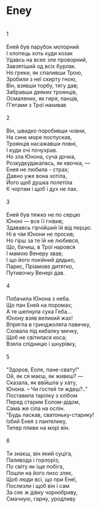 ﻿# Eney <br />
<br/>
1 <br/>
<br/>
Еней був парубок моторний <br />
І хлопець хоть куди козак <br/>
Удавсь на всеє зле проворний, <br />
Завзятіший од всіх бурлак. <br />
Но греки, як спаливши Трою, <br />
Зробили з неї скирту гною,    <br />
Він, взявши торбу, тягу дав; <br/>
Забравши деяких троянців, <br/>
Осмалених, як гиря, ланців, <br />
П'ятами з Трої накивав  <br />
<br/>
2 <br/>
<br/>
Він, швидко поробивши човни, <br/>
На синє море поспускав, <br />
Троянців насажавши повні, <br />
І куди очі почухрав. <br/>
Но зла Юнона, суча дочка, <br />
Розкудкудакалась, як квочка, — <br/>
Енея не любила - страх; <br />
Давно уже вона хотіла, <br />
Його щоб душка полетіла <br />
К чортам і щоб і дух не пах. <br />
<br/>
3 <br/>
<br/>
Еней був тяжко не по серцю <br />
Юноні — все її гнівив; <br />
Здававсь гірчійший їй від перцю. <br/>
Ні в чім Юнони не просив; <br />
Но гірш за те їй не любився, <br />
Що, бачиш, в Трої наровся <br />
І мамою Венеpу звав; <br />
І що його покійний дядько, <br />
Парис, Пріамове дитятко, <br />
Путивочку Венері дав. <br />
<br/>
4 <br/>
<br/>
Побачила Юнона з неба. <br/>
Що пан Еней на поромах; <br/>
А те шепнула сука Геба... <br />
Юнону взяв великий жах! <br/>
Впрягла в гринджолята павичку, <br />
Сховала під кибалку мичку, <br />
Щоб не світилася коса; <br/>
Взяла спідницю і шнурівку, <br />
<br/>
5 <br/>
<br/>
"Здоров, Еоле, пане-свату!" <br />
Ой, як ся маєш, як живеш? — <br />
Сказала, як ввійшла у хату, <br />
Юнона. – Чи гостей ти ждеш?.."<br/>
Поставила тарілку з хлібом <br/>
Перед старим Еолом-дідом, <br/>
Сама же сіла на ослін. <br />
"Будь ласкав, сватоньку-старику! <br />
Ізбий Енея з пантелику, <br />
Тепер пливе на морі він. <br />
<br/>
6 <br/>
<br/>
Ти знаєш, він який суціга, <br/>
Паливода і горлоріз; <br/>
По світу як іще побіга, <br />
Пошли на його лихо злеє, <br />
Щоб люди всі, що при Енеї, <br />
Послизли і щоб він і сам <br />
За сеє ж дівку чорнобриву, <br />
Смачную, гарну, уродливу <br />
